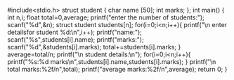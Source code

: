 #include<stdio.h>
struct student {
	char name [50];
	int marks;
};
int main()
{
int n,i;
float total=0,average;
printf("enter the number of students:");
scanf("%d",&n);
struct student students[n];
for(i=0;i<n;i++){
	printf("\n enter detailsfor student %d:\n",i++);
	printf("name:");
	scanf("%s",students[i].name);
	printf("marks:");
	scanf("%d",&students[i].marks);
	total+=students[i].marks;
}
average=total/n;
printf("\n student details:\n");
for(i=0;i<n;i++){
	printf("%s:%d marks\n",students[i].name,students[i].marks);
}
printf("\n total marks:%2f/n",total);
printf("average marks:%2f/n",average);
return 0;
}
